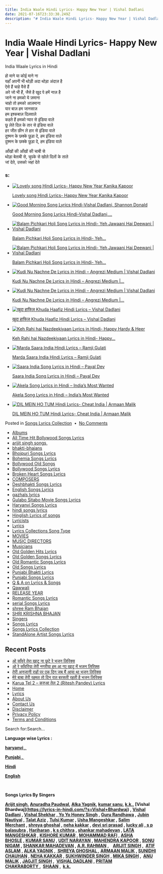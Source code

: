 ```yaml
---
title: India Waale Hindi Lyrics- Happy New Year | Vishal Dadlani
date: 2021-07-16T23:33:38.249Z
description: "# India Waale Hindi Lyrics- Happy New Year | Vishal Dadlani"
---
```

<!--StartFragment-->

# India Waale Hindi Lyrics- Happy New Year | Vishal Dadlani

India Waale Lyrics in Hindi

हो माने या कोई माने ना\
यहाँ अपनी भी थोड़ी अदा थोड़ा अंदाज़ है\
ऐसे हैं चाहे वैसे हैं\
अरे जो भी हैं, जैसे है खुद पे हमें नाज़ है\
जाने ना हमको ये ज़माना\
चाहो तो हमको आज़माना\
यार बाज़ हम जानसाज़\
हम इश्कबाज़ दिलवाले\
कहते हैं हमको प्यार से इंडिया वाले\
छू लेते दिल के तार से इंडिया वाले\
हर जीत छीन ले हार से इंडिया वाले\
दुश्मन के छक्के छुड़ा दे, हम इंडिया वाले\
दुश्मन के छक्के छुड़ा दे, हम इंडिया वाले

आँखों की आँखों की चाबी से\
थोड़ा बेताबी से, चुपके से खोले दिलों के ताले\
जां देते, उसको जहां देते



<!--StartFragment-->

### s:

* [![Lovely song Hindi Lyrics- Happy New Year Kanika Kapoor](https://lyrics-in-hindi.com/wp-content/uploads/2021/04/Lovely-song-Hindi-Lyrics-Happy-New-Year-Kanika-Kapoor-150x150.jpg "Lovely song Hindi Lyrics- Happy New Year Kanika Kapoor")](https://lyrics-in-hindi.com/song-lyrics-collection/lovely-song-hindi-lyrics-happy-new-year-kanika-kapoor/)

  [Lovely song Hindi Lyrics- Happy New Year Kanika Kapoor](https://lyrics-in-hindi.com/song-lyrics-collection/lovely-song-hindi-lyrics-happy-new-year-kanika-kapoor/)
* [![Good Morning Song Lyrics Hindi-Vishal Dadlani, Shannon Donald](https://lyrics-in-hindi.com/wp-content/uploads/2021/03/Good-Morning-Song-Lyrics-Hindi-%E2%80%93-Vishal-Dadlani-Shannon-Donald-150x150.jpg "Good Morning Song Lyrics Hindi-Vishal Dadlani, Shannon Donald")](https://lyrics-in-hindi.com/song-lyrics-collection/good-morning-song-lyrics-hindi-vishal-dadlani-shannon-donald/)

  [Good Morning Song Lyrics Hindi-Vishal Dadlani,…](https://lyrics-in-hindi.com/song-lyrics-collection/good-morning-song-lyrics-hindi-vishal-dadlani-shannon-donald/)
* [![Balam Pichkari Holi Song Lyrics in Hindi- Yeh Jawaani Hai Deewani | Vishal Dadlani](https://lyrics-in-hindi.com/wp-content/uploads/2021/05/0-541-150x150.jpg "Balam Pichkari Holi Song Lyrics in Hindi- Yeh Jawaani Hai Deewani | Vishal Dadlani")](https://lyrics-in-hindi.com/song-lyrics-collection/balam-pichkari-holi-song-lyrics-in-hindi-yeh-jawaani-hai-deewani-vishal-dadlani/)

  [Balam Pichkari Holi Song Lyrics in Hindi- Yeh…](https://lyrics-in-hindi.com/song-lyrics-collection/balam-pichkari-holi-song-lyrics-in-hindi-yeh-jawaani-hai-deewani-vishal-dadlani/)
* [![Balam Pichkari Holi Song Lyrics in Hindi- Yeh Jawaani Hai Deewani | Vishal Dadlani](https://lyrics-in-hindi.com/wp-content/uploads/2021/06/0-51-150x150.jpg "Balam Pichkari Holi Song Lyrics in Hindi- Yeh Jawaani Hai Deewani | Vishal Dadlani")](https://lyrics-in-hindi.com/song-lyrics-collection/balam-pichkari-holi-song-lyrics-in-hindi-yeh-jawaani-hai-deewani-vishal-dadlani-2/)

  [Balam Pichkari Holi Song Lyrics in Hindi- Yeh…](https://lyrics-in-hindi.com/song-lyrics-collection/balam-pichkari-holi-song-lyrics-in-hindi-yeh-jawaani-hai-deewani-vishal-dadlani-2/)
* [![Kudi Nu Nachne De Lyrics in Hindi – Angrezi Medium | Vishal Dadlani](https://lyrics-in-hindi.com/wp-content/uploads/2021/06/0-70-150x150.jpg "Kudi Nu Nachne De Lyrics in Hindi – Angrezi Medium | Vishal Dadlani")](https://lyrics-in-hindi.com/song-lyrics-collection/kudi-nu-nachne-de-lyrics-in-hindi-angrezi-medium-vishal-dadlani/)

  [Kudi Nu Nachne De Lyrics in Hindi – Angrezi Medium |…](https://lyrics-in-hindi.com/song-lyrics-collection/kudi-nu-nachne-de-lyrics-in-hindi-angrezi-medium-vishal-dadlani/)
* [![Kudi Nu Nachne De Lyrics in Hindi – Angrezi Medium | Vishal Dadlani](https://lyrics-in-hindi.com/wp-content/uploads/2021/06/0-82-150x150.jpg "Kudi Nu Nachne De Lyrics in Hindi – Angrezi Medium | Vishal Dadlani")](https://lyrics-in-hindi.com/song-lyrics-collection/kudi-nu-nachne-de-lyrics-in-hindi-angrezi-medium-vishal-dadlani-2/)

  [Kudi Nu Nachne De Lyrics in Hindi – Angrezi Medium |…](https://lyrics-in-hindi.com/song-lyrics-collection/kudi-nu-nachne-de-lyrics-in-hindi-angrezi-medium-vishal-dadlani-2/)
* [![खुदा हाफिज़ Khuda Haafiz Hindi Lyrics – Vishal Dadlani](https://lyrics-in-hindi.com/wp-content/uploads/2021/06/0-105-150x150.jpg "खुदा हाफिज़ Khuda Haafiz Hindi Lyrics – Vishal Dadlani")](https://lyrics-in-hindi.com/song-lyrics-collection/%e0%a4%96%e0%a5%81%e0%a4%a6%e0%a4%be-%e0%a4%b9%e0%a4%be%e0%a4%ab%e0%a4%bf%e0%a5%9b-khuda-haafiz-hindi-lyrics-vishal-dadlani/)

  [खुदा हाफिज़ Khuda Haafiz Hindi Lyrics – Vishal Dadlani](https://lyrics-in-hindi.com/song-lyrics-collection/%e0%a4%96%e0%a5%81%e0%a4%a6%e0%a4%be-%e0%a4%b9%e0%a4%be%e0%a4%ab%e0%a4%bf%e0%a5%9b-khuda-haafiz-hindi-lyrics-vishal-dadlani/)
* [![Keh Rahi hai Nazdeekiyaan Lyrics in Hindi- Happy Hardy & Heer](https://lyrics-in-hindi.com/wp-content/uploads/2021/06/0-40-150x150.jpg "Keh Rahi hai Nazdeekiyaan Lyrics in Hindi- Happy Hardy & Heer")](https://lyrics-in-hindi.com/song-lyrics-collection/keh-rahi-hai-nazdeekiyaan-lyrics-in-hindi-happy-hardy-heer/)

  [Keh Rahi hai Nazdeekiyaan Lyrics in Hindi- Happy…](https://lyrics-in-hindi.com/song-lyrics-collection/keh-rahi-hai-nazdeekiyaan-lyrics-in-hindi-happy-hardy-heer/)
* [![Marda Saara India Hindi Lyrics – Ramji Gulati](https://lyrics-in-hindi.com/wp-content/uploads/2021/04/0-164-150x150.jpg "Marda Saara India Hindi Lyrics – Ramji Gulati")](https://lyrics-in-hindi.com/song-lyrics-collection/marda-saara-india-hindi-lyrics-ramji-gulati/)

  [Marda Saara India Hindi Lyrics – Ramji Gulati](https://lyrics-in-hindi.com/song-lyrics-collection/marda-saara-india-hindi-lyrics-ramji-gulati/)
* [![Saara India Song Lyrics in Hindi – Payal Dev](https://lyrics-in-hindi.com/wp-content/uploads/2021/05/0-94-150x150.jpg "Saara India Song Lyrics in Hindi – Payal Dev")](https://lyrics-in-hindi.com/song-lyrics-collection/saara-india-song-lyrics-in-hindi-payal-dev/)

  [Saara India Song Lyrics in Hindi – Payal Dev](https://lyrics-in-hindi.com/song-lyrics-collection/saara-india-song-lyrics-in-hindi-payal-dev/)
* [![Akela Song Lyrics in Hindi – India’s Most Wanted](https://lyrics-in-hindi.com/wp-content/uploads/2021/05/0-476-150x150.jpg "Akela Song Lyrics in Hindi – India’s Most Wanted")](https://lyrics-in-hindi.com/song-lyrics-collection/akela-song-lyrics-in-hindi-indias-most-wanted/)

  [Akela Song Lyrics in Hindi – India’s Most Wanted](https://lyrics-in-hindi.com/song-lyrics-collection/akela-song-lyrics-in-hindi-indias-most-wanted/)
* [![DIL MEIN HO TUM Hindi Lyrics- Cheat India | Armaan Malik](https://lyrics-in-hindi.com/wp-content/uploads/2021/06/0-89-150x150.jpg "DIL MEIN HO TUM Hindi Lyrics- Cheat India | Armaan Malik")](https://lyrics-in-hindi.com/song-lyrics-collection/dil-mein-ho-tum-hindi-lyrics-cheat-india-armaan-malik/)

  [DIL MEIN HO TUM Hindi Lyrics- Cheat India | Armaan Malik](https://lyrics-in-hindi.com/song-lyrics-collection/dil-mein-ho-tum-hindi-lyrics-cheat-india-armaan-malik/)

Posted in [Songs Lyrics Collection](https://lyrics-in-hindi.com/category/song-lyrics-collection/)  •  [No Comments](https://lyrics-in-hindi.com/song-lyrics-collection/india-waale-hindi-lyrics-happy-new-year-vishal-dadlani/#respond)

<!--EndFragment-->



<!--StartFragment-->

* [Albums](https://lyrics-in-hindi.com/category/albums/)
* [All Time Hit Bollywood Songs Lyrics](https://lyrics-in-hindi.com/category/all-time-hit-bollywood-songs-lyrics/)
* [arijit singh songs,](https://lyrics-in-hindi.com/category/arijit-singh-songs/)
* [bhakti-bhajans](https://lyrics-in-hindi.com/category/bhakti-bhajans/)
* [Bhojpuri Songs Lyrics](https://lyrics-in-hindi.com/category/bhojpuri-songs-lyrics/)
* [Bohemia Songs Lyrics](https://lyrics-in-hindi.com/category/bohemia-songs-lyrics/)
* [Bollywood Old Songs](https://lyrics-in-hindi.com/category/bollywood-old-songs/)
* [Bollywood Songs Lyrics](https://lyrics-in-hindi.com/category/bollywood-songs-lyrics/)
* [Broken Heart Songs Lyrics](https://lyrics-in-hindi.com/category/broken-heart-songs-lyrics/)
* [COMPOSERS](https://lyrics-in-hindi.com/category/composers/)
* [Deshbhakti Songs Lyrics](https://lyrics-in-hindi.com/category/deshbhakti-songs-lyrics/)
* [English Songs Lyrics](https://lyrics-in-hindi.com/category/english-songs-lyrics/)
* [gazhals lyrics](https://lyrics-in-hindi.com/category/gazhals-lyrics/)
* [Gulabo Sitabo Movie Songs Lyrics](https://lyrics-in-hindi.com/category/gulabo-sitabo-movie-songs-lyrics/)
* [Haryanvi Songs Lyrics](https://lyrics-in-hindi.com/category/haryanvi-songs-lyrics/)
* [hindi songs lyrics](https://lyrics-in-hindi.com/category/hindi-songs-lyrics/)
* [Hinglish Lyrics of songs](https://lyrics-in-hindi.com/category/hinglish-lyrics-of-songs/ "Hinglish  Lyrics of songs")
* [Lyricists](https://lyrics-in-hindi.com/category/lyricists/)
* [Lyrics](https://lyrics-in-hindi.com/category/lyrics/)
* [Lyrics Collections Song Type](https://lyrics-in-hindi.com/category/lyrics-collections-song-type/)
* [MOVIES](https://lyrics-in-hindi.com/category/movies/ "Bollywood movies since 1931 . Hindi Songs Lyrics  from all Bollywood Movies since the begining of the bollywood industry. Enjoy here best songs and lyrics ")
* [MUSIC DIRECTORS](https://lyrics-in-hindi.com/category/music-directors/)
* [Musicians](https://lyrics-in-hindi.com/category/musicians/)
* [Old Golden Hits Lyrics](https://lyrics-in-hindi.com/category/old-golden-hits-lyrics/)
* [Old Golden Songs Lyrics](https://lyrics-in-hindi.com/category/old-golden-songs-lyrics/)
* [Old Romantic Songs Lyrics](https://lyrics-in-hindi.com/category/old-romantic-songs-lyrics/)
* [Old Songs Lyrics](https://lyrics-in-hindi.com/category/old-songs-lyrics/)
* [Punjabi Bhakti Lyrics](https://lyrics-in-hindi.com/category/punjabi-bhakti-lyrics/)
* [Punjabi Songs Lyrics](https://lyrics-in-hindi.com/category/punjabi-songs-lyrics/)
* [Q & A on Lyrics & Songs](https://lyrics-in-hindi.com/category/q-a-on-lyrics-songs/)
* [Qawwali](https://lyrics-in-hindi.com/category/qawwali/)
* [RELEASE YEAR](https://lyrics-in-hindi.com/category/release-year/)
* [Romantic Songs Lyrics](https://lyrics-in-hindi.com/category/romantic-songs-lyrics/)
* [serial Songs Lyrics](https://lyrics-in-hindi.com/category/serial-songs-lyrics/)
* [shree Ram Bhajan](https://lyrics-in-hindi.com/category/shree-ram-bhajan/)
* [SHRI KRISHNA BHAJAN](https://lyrics-in-hindi.com/category/shri-krishna-bhajan/)
* [Singers](https://lyrics-in-hindi.com/category/singers/)
* [Songs Lyrics](https://lyrics-in-hindi.com/category/songs-lyrics/)
* [Songs Lyrics Collection](https://lyrics-in-hindi.com/category/song-lyrics-collection/)
* [StandAlone Artist Songs Lyrics](https://lyrics-in-hindi.com/category/standalone-artist-songs-lyrics/)

## Recent Posts

* [ओ साँवरे तेरा खाटू ना छूटे रे भजन लिरिक्स](https://lyrics-in-hindi.com/bhakti-bhajans/%e0%a4%93-%e0%a4%b8%e0%a4%be%e0%a4%81%e0%a4%b5%e0%a4%b0%e0%a5%87-%e0%a4%a4%e0%a5%87%e0%a4%b0%e0%a4%be-%e0%a4%96%e0%a4%be%e0%a4%9f%e0%a5%82-%e0%a4%a8%e0%a4%be-%e0%a4%9b%e0%a5%82%e0%a4%9f%e0%a5%87/)
* [ओ रे साँवरिया तेरी नगरीया हम आ गए खाटू में भजन लिरिक्स](https://lyrics-in-hindi.com/bhakti-bhajans/%e0%a4%93-%e0%a4%b0%e0%a5%87-%e0%a4%b8%e0%a4%be%e0%a4%81%e0%a4%b5%e0%a4%b0%e0%a4%bf%e0%a4%af%e0%a4%be-%e0%a4%a4%e0%a5%87%e0%a4%b0%e0%a5%80-%e0%a4%a8%e0%a4%97%e0%a4%b0%e0%a5%80%e0%a4%af%e0%a4%be/)
* [तेरी अनजानी राहों पर एक दिन जब मैं आया था भजन लिरिक्स](https://lyrics-in-hindi.com/bhakti-bhajans/%e0%a4%a4%e0%a5%87%e0%a4%b0%e0%a5%80-%e0%a4%85%e0%a4%a8%e0%a4%9c%e0%a4%be%e0%a4%a8%e0%a5%80-%e0%a4%b0%e0%a4%be%e0%a4%b9%e0%a5%8b%e0%a4%82-%e0%a4%aa%e0%a4%b0-%e0%a4%8f%e0%a4%95-%e0%a4%a6%e0%a4%bf/)
* [मेरे बाबा तेरी रहमत तो दिन रात बरसती रहती है भजन लिरिक्स](https://lyrics-in-hindi.com/shri-krishna-bhajan/%e0%a4%ae%e0%a5%87%e0%a4%b0%e0%a5%87-%e0%a4%ac%e0%a4%be%e0%a4%ac%e0%a4%be-%e0%a4%a4%e0%a5%87%e0%a4%b0%e0%a5%80-%e0%a4%b0%e0%a4%b9%e0%a4%ae%e0%a4%a4-%e0%a4%a4%e0%a5%8b-%e0%a4%a6%e0%a4%bf%e0%a4%a8/)
* [Karua Tel 2 – करुआ तेल 2 (Ritesh Pandey) Lyrics](https://lyrics-in-hindi.com/bhojpuri-songs-lyrics/karua-tel-2-%e0%a4%95%e0%a4%b0%e0%a5%81%e0%a4%86-%e0%a4%a4%e0%a5%87%e0%a4%b2-2-ritesh-pandey-lyrics/)
* [Home](https://lyrics-in-hindi.com/)
* [Lyrics](https://lyrics-in-hindi.com/category/lyrics/)
* [About Us](https://lyrics-in-hindi.com/about-us/)
* [Contact Us](https://lyrics-in-hindi.com/contact-us/)
* [Disclaimer](https://lyrics-in-hindi.com/disclaimer/)
* [Privacy Policy](https://lyrics-in-hindi.com/privacy-policy-2/)
* [Terms and Conditions](https://lyrics-in-hindi.com/terms-and-conditions/)

Search for:Search…

**Language wise Lyrics :** 

**[haryanvi , ](https://lyrics-in-hindi.com/?s=haryanvi)**

**[Punjabi , ](https://lyrics-in-hindi.com/?s=Punjabi)**

**[Hindi](https://lyrics-in-hindi.com/?s=Hindi+)**

**[English](https://lyrics-in-hindi.com/?s=English)**

 

**Songs Lyrics By Singers**

**[Arijit singh](https://lyrics-in-hindi.com/?s=arijit+singh), [Anuradha Paudwal](https://lyrics-in-hindi.com/?s=Anuradha+Paudwal), [Alka Yagnik](https://lyrics-in-hindi.com/?s=Alka+Yagnik), [kumar sanu](https://lyrics-in-hindi.com/?s=kumar+sanu), [k.k.](https://lyrics-in-hindi.com/?s=k.k.), [Vishal Bhardwaj](https://lyrics-in-hindi.com/?s=Vishal+Bhardwaj) , [Vishal Dadlani](https://lyrics-in-hindi.com/?s=Vishal+Dadlani) , [Vishal Shekhar](https://lyrics-in-hindi.com/?s=Vishal+Shekhar) ,[ Yo Yo Honey Singh](https://lyrics-in-hindi.com/?s=Yo+Yo+Honey+Singh) , [Guru Randhawa](https://lyrics-in-hindi.com/?s=Guru+Randhawa) , [Jubin Nautiyal](https://lyrics-in-hindi.com/?s=Jubin+Nautiyal) , [Talat Aziz](https://lyrics-in-hindi.com/?s=Talat+Aziz) , [Tulsi Kumar](https://lyrics-in-hindi.com/?s=Tulsi+Kumar) , [Usha Mangeshkar](https://lyrics-in-hindi.com/?s=Usha+Mangeshkar) , [Salim Merchant](https://lyrics-in-hindi.com/?s=+Salim+Merchant) , [shreya ghoshal](https://lyrics-in-hindi.com/?s=arijit+singh) , [neha kakkar](https://lyrics-in-hindi.com/?s=neha+kakkar) , [devi sri prasad](https://lyrics-in-hindi.com/?s=devi+sri+prasad) , [lucky ali](https://lyrics-in-hindi.com/?s=lucky+ali) ,[ s p balasubra](https://lyrics-in-hindi.com/?s=s+p+balasubra) , [Hariharan](https://lyrics-in-hindi.com/?s=hariharan) , [k s chithra](https://lyrics-in-hindi.com/?s=k+s+chithra) , [shankar mahadevan](https://lyrics-in-hindi.com/?s=shankar+mahadevan) , [LATA MANGESHKAR](https://lyrics-in-hindi.com/?s=+LATA+MANGESHKAR) , [KISHORE KUMAR](https://lyrics-in-hindi.com/?s=+KISHORE+KUMAR) , [MOHAMMAD RAFI](https://lyrics-in-hindi.com/?s=+MOHAMMAD+RAFI) , [ASHA BHOSLE](https://lyrics-in-hindi.com/?s=ASHA+BHOSLE) , [KUMAR SANU](https://lyrics-in-hindi.com/?s=KUMAR+SANU) , [UDIT NARAYAN](https://lyrics-in-hindi.com/?s=UDIT+NARAYAN) , [MAHENDRA KAPOOR](https://lyrics-in-hindi.com/?s=MAHENDRA+KAPOOR) , [SONU NIGAM](https://lyrics-in-hindi.com/?s=SONU+NIGAM) , [SHANKAR MAHADEVAN](https://lyrics-in-hindi.com/?s=+SHANKAR+MAHADEVAN) , [A.R. RAHMAN](https://lyrics-in-hindi.com/?s=A.R.+RAHMAN) ,    [ARIJIT SINGH](https://lyrics-in-hindi.com/?s=ARIJIT+SINGH) ,  [ATIF ASLAM](https://lyrics-in-hindi.com/?s=ATIF+ASLAM) , [ALKA YAGNIK](https://lyrics-in-hindi.com/?s=+ALKA+YAGNIK) , [ SHREYA GHOSHAL ](https://lyrics-in-hindi.com/?s=+SHREYA+GHOSHAL), [ARMAAN MALIK](https://lyrics-in-hindi.com/?s=+ARMAAN+MALIK) , [SUNIDHI CHAUHAN](https://lyrics-in-hindi.com/?s=SUNIDHI+CHAUHAN) , [NEHA KAKKAR](https://lyrics-in-hindi.com/?s=NEHA+KAKKAR) , [SUKHWINDER SINGH](https://lyrics-in-hindi.com/?s=SUKHWINDER+SINGH) , [MIKA SINGH](https://lyrics-in-hindi.com/?s=MIKA+SINGH) ,  [ANU MALIK](https://lyrics-in-hindi.com/?s=ANU+MALIK) , [JAGJIT SINGH](https://lyrics-in-hindi.com/?s=+JAGJIT+SINGH) ,  [VISHAL DADLANI](https://lyrics-in-hindi.com/?s=VISHAL+DADLANI) , [PRITAM CHAKRABORTY ](https://lyrics-in-hindi.com/?s=PRITAM+CHAKRABORTY),  [SHAAN](https://lyrics-in-hindi.com/?s=PRITAM+CHAKRABORTY) ,  [k.k.](https://lyrics-in-hindi.com/?s=SHAAN)**

<!--EndFragment-->

















<!--EndFragment-->